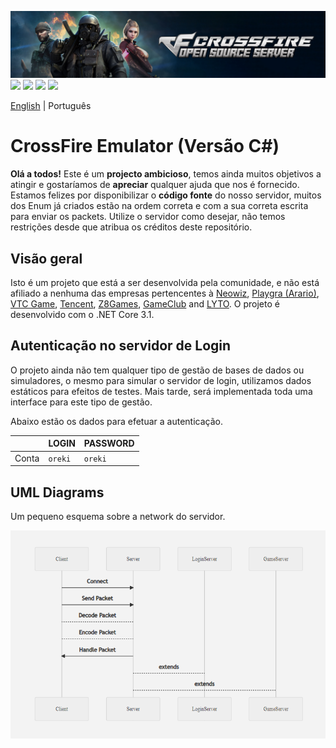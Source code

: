 ![](banner.jpg)
[![](https://img.shields.io/discord/838558080621871114?label=Discord&logo=discord&style=flat-square)](https://discord.gg/M44QqJmw3u)
[![](https://img.shields.io/github/workflow/status/ZettaStudios/crossfire-dotnet/Windows%20-%20.NET%20Core?label=Windows%20Build&logo=windows&logoColor=%23FFFFFF&style=flat-square)](https://github.com/ZettaStudios/crossfire-dotnet/actions/workflows/windows-dotnet.yml)
[![](https://img.shields.io/github/workflow/status/ZettaStudios/crossfire-dotnet/Linux%20-%20.NET%20Core?label=Linux%20Build&logo=linux&logoColor=%23FFFFFF&style=flat-square)](https://github.com/ZettaStudios/crossfire-dotnet/actions/workflows/linux-dotnet.yml)
[![](https://img.shields.io/github/workflow/status/ZettaStudios/crossfire-dotnet/macOS%20-%20.NET%20Core?label=macOS%20Build&logo=apple&logoColor=%23FFFFFF&style=flat-square)](https://github.com/ZettaStudios/crossfire-dotnet/actions/workflows/macos-dotnet.yml)

[English](README.md) | Português

# CrossFire Emulator (Versão C#)
**Olá a todos!** Este é um **projecto ambicioso**, temos ainda muitos objetivos a atingir e gostaríamos de **apreciar** qualquer ajuda que nos é fornecido. Estamos felizes por disponibilizar o **código fonte** do nosso servidor, muitos dos Enum já criados estão na ordem correta e com a sua correta escrita para enviar os packets. Utilize o servidor como desejar, não temos restrições desde que atribua os créditos deste repositório.

## Visão geral
Isto é um projeto que está a ser desenvolvida pela comunidade, e não está afiliado a nenhuma das empresas pertencentes à [Neowiz](https://www.neowiz.com/), [Playgra (Arario)](http://playgra.com/), [VTC Game](https://www.vtcgame.vn/), [Tencent](https://www.tencent.com/), [Z8Games](https://www.z8games.com/), [GameClub](https://www.gameclub.ph/) and [LYTO](https://www.lytogame.com/). O projeto é desenvolvido com o .NET Core 3.1.

## Autenticação no servidor de Login
O projeto ainda não tem qualquer tipo de gestão de bases de dados ou simuladores, o mesmo para simular o servidor de login, utilizamos dados estáticos para efeitos de testes. Mais tarde, será implementada toda uma interface para este tipo de gestão.

Abaixo estão os dados para efetuar a autenticação.

| |LOGIN|PASSWORD|
|---|---|---|
|Conta|`oreki`|`oreki`

## UML Diagrams
Um pequeno esquema sobre a network do servidor.

![](diagram.png)
